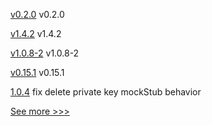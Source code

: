 
[v0.2.0](https://github.com/hyperledger/firefly-tezosconnect/releases/tag/v0.2.0) v0.2.0

[v1.4.2](https://github.com/hyperledger/firefly-common/releases/tag/v1.4.2) v1.4.2

[v1.0.8-2](https://github.com/hyperledger-labs/fabric-operator/releases/tag/v1.0.8-2) v1.0.8-2

[v0.15.1](https://github.com/hyperledger/bevel/releases/tag/v0.15.1) v0.15.1

[1.0.4](https://github.com/hyperledger-labs/cckit/releases/tag/1.0.4) fix delete private key mockStub behavior


[See more >>>](https://start-here.hyperledger.org/releases)
